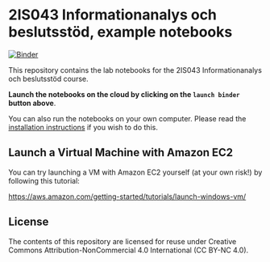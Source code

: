 # 2IS043 Informationanalys och beslutsstöd, example notebooks

[![Binder](https://mybinder.org/badge.svg)](https://mybinder.org/v2/gh/UppsalaIM/2IS043/master)

This repository contains the lab notebooks for the 2IS043 Informationanalys och beslutsstöd course.

**Launch the notebooks on the cloud by clicking on the `launch binder` button above**.

You can also run the notebooks on your own computer. Please read the [installation instructions](INSTALL.md) if you wish to do this.

## Launch a Virtual Machine with Amazon EC2

You can try launching a VM with Amazon EC2 yourself (at your own risk!) by following this tutorial:

https://aws.amazon.com/getting-started/tutorials/launch-windows-vm/

## License

The contents of this repository are licensed for reuse under Creative Commons Attribution-NonCommercial 4.0 International (CC BY-NC 4.0).
